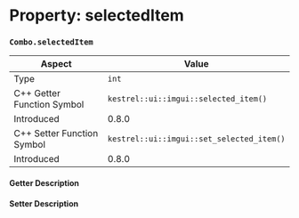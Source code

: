 
# Property: selectedItem
### `Combo.selectedItem`

| Aspect | Value |
| --- | --- |
| Type | `int` |
| C++ Getter Function Symbol | `kestrel::ui::imgui::selected_item()` |
| Introduced | 0.8.0 |
| C++ Setter Function Symbol | `kestrel::ui::imgui::set_selected_item()` |
| Introduced | 0.8.0 |

#### Getter Description

#### Setter Description


